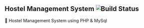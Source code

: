 Hostel Management System   ![Build Status](https://travis-ci.org/bksahu/Hostel-Management-System.svg?branch=master)
-------------------------

:hotel: Hostel Management System using PHP & MySql
